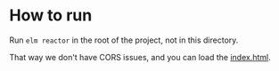 # How to run

Run `elm reactor` in the root of the project, not in this directory.

That way we don't have CORS issues, and you can load the
[index.html](http://localhost:8000/examples/crop-and-get-cropped-image/index.html).

